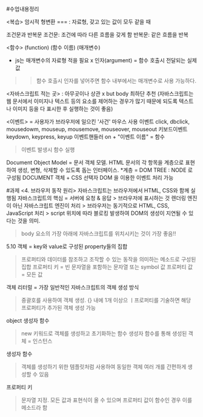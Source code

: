 #수업내용정리

<복습>
암시적 형변환
=== : 자료형, 갖고 있는 값이 모두 같을 때

조건문과 반복문
조건문: 조건에 따라 다른 흐름을 갖게 함
반복문: 같은 흐름을 반복

<함수>
(function) (함수 이름) (매개변수)
* js는 매개변수의 자료형 적을 필요 x
인자(argument) = 함수 호출시 전달되는 실제 값
>> 함수 호출시 인자를 넣어주면 함수 내부에서는 매개변수로 사용 가능하다.

<자바스크립트 적는 곳>
: 아무곳이나 상관 x but body 최하단 추천 (자바스크립트는 웹 문서에서 이미지나 텍스트 등의 요소를 제어하는 경우가 많기 때문에 되도록 텍스트나 이미지 등을 다 표시한 후 실행하는 것이 좋음)

<이벤트>
= 사용자가 브라우저에 일으킨 '사건'
마우스 사용 이벤트 
click, dbclick, mousedowm, mouseup, mousemove, mouseover, mouseout
키보드이벤트
keydown, keypress, keyup
이벤트핸들러
on + "이벤트 이름" = 함수 
> 이벤트 발생시 함수 실행

<DOM>
Document Object Model = 문서 객체 모델. HTML 문서의 각 항목을 계층으로 표현하여 생성, 변형, 삭제할 수 있도록 돕는 인터페이스.
*계층 = 
DOM TREE : NODE 로 구성됨
DOCUMENT 객체 + CSS 선택자
DOM 을 이용한 이벤트 처리 가능








#과제
<4. 브라우저 동작 원리>
자바스크립트는 브라우저에서 HTML, CSS와 함께 실행됨
자바스크립트의 핵심 = 서버에 요청 & 응답 > 브라우저에 표시하는 것
렌더링 엔진이 아닌 자바스크립트 엔진이 처리 > 브라우저는 동기적으로 HTML, CSS, JavaScript 처리 > script 위치에 따라 블로킹 발생하여 DOM의 생성이 지연될 수 있다는 것을 의미.
> body 요소의 가장 아래에 자바스크립트를 위치시키는 것이 가장 좋음!!


5.10
객체 = key와 value로 구성된 property들의 집합
> 프로퍼티와 데이터를 참조하고 조작할 수 있는 동작을 의미하는 메소드로 구성된 집합
> 프로퍼티 키 = 빈 문자열을 포함하는 문자열 또는 symbol 값
> 프로퍼티 값 = 모든 값

객체 리터럴 = 가장 일반적인 자바스크립트의 객체 생성 방식
> 중괄호를 사용하여 객체 생성. {} 내에 1개 이상으 ㅣ프로퍼티를 기술하면 해당 프로퍼티가 추가된 객체 생성 가능

object 생성자 함수
> new 키워드로 객체를 생성하고 초기화하는 함수
> 생성자 함수를 통해 생성된 객체 = 인스턴스

생성자 함수
> 객체를 생성하기 위한 템플릿처럼 사용하여 동일한 객체 여러 개를 간편하게 생성할 수 있음

프로퍼티 키 
> 문자열 지정. 모든 값과 표현식이 올 수 있으며 프로퍼티 값이 함수인 경우 이를 메소드라 함

